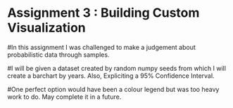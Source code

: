 # Assignment 3 : Building Custom Visualization

  #In this assignment I was challenged to make a judgement about probabilistic data through samples. 
  
  #I will be given a dataset created by random numpy seeds from which I will create a barchart by years. Also, Expliciting a 95% Confidence Interval.
  
   #One perfect option would have been a colour legend but was too heavy work to do. May complete it in a future. 
